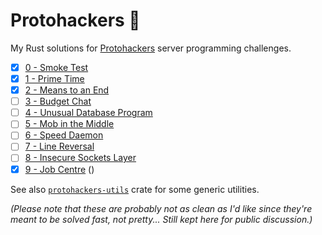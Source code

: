 # Protohackers 🦀

My Rust solutions for [Protohackers](https://protohackers.com) server programming challenges.

- [x] [0 - Smoke Test](./0-smoke-test/)
- [x] [1 - Prime Time](./1-prime-time/)
- [x] [2 - Means to an End](./2-means-to-an-end/)
- [ ] [3 - Budget Chat](./3-budget-chat/)
- [ ] [4 - Unusual Database Program](./4-unusual-database-program/)
- [ ] [5 - Mob in the Middle](./5-mob-in-the-middle/)
- [ ] [6 - Speed Daemon](./6-speed-daemon/)
- [ ] [7 - Line Reversal](./7-line-reversal/)
- [ ] [8 - Insecure Sockets Layer](./8-insecure-sockets-layer/)
- [x] [9 - Job Centre](./9-job-centre/) ()

See also [`protohackers-utils`](./protohackers-utils/) crate for some generic utilities.

_(Please note that these are probably not as clean as I'd like since they're meant to be solved fast, not pretty...
Still kept here for public discussion.)_
